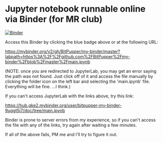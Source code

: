 # Jupyter notebook runnable online via Binder (for MR club)

[![Binder](https://mybinder.org/badge_logo.svg)](https://mybinder.org/v2/gh/BitPupper/my-binder/master?labpath=https%3A%2F%2Fgithub.com%2FBitPupper%2Fmy-binder%2Fblob%2Fmaster%2Fmain.ipynb)

Access this Binder by clicking the blue badge above or at the following URL:

https://mybinder.org/v2/gh/BitPupper/my-binder/master?labpath=https%3A%2F%2Fgithub.com%2FBitPupper%2Fmy-binder%2Fblob%2Fmaster%2Fmain.ipynb

(NOTE: once you are redirected to JupyterLab, you may get an error saying the path was not found. Just click off of it and access the file manually by clicking the folder icon on the left bar and selecting the 'main.ipynb' file. Everything will be fine. ...I think.)

If you can't access JupyterLab with the links above, try this link:

https://hub.gke2.mybinder.org/user/bitpupper-my-binder-9uggt5i7/doc/tree/main.ipynb

Binder is prone to server errors from my experience, so if you can't access the file with any of the links, try again after waiting a few minutes.

If all of the above fails, PM me and I'll try to figure it out. 
